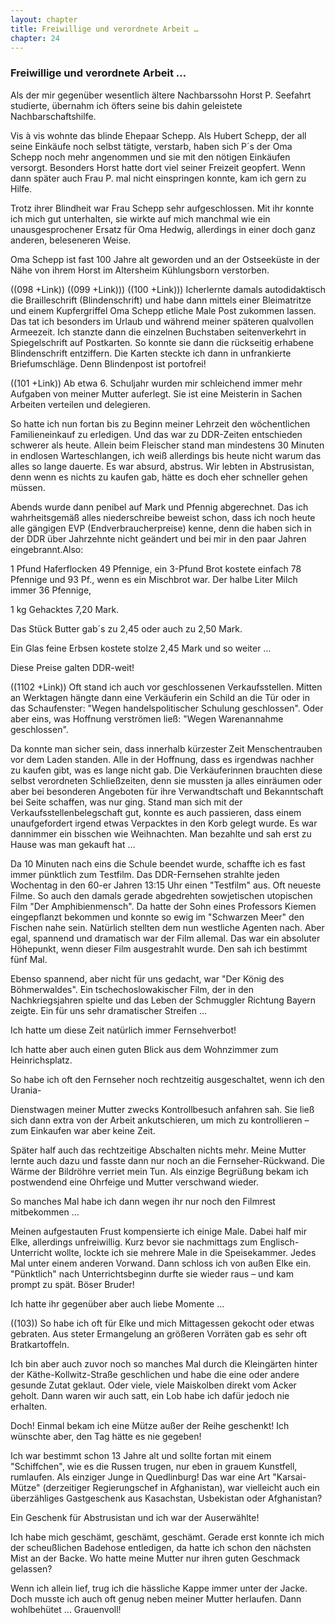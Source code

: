 ```yaml
---  
layout: chapter
title: Freiwillige und verordnete Arbeit …
chapter: 24
---  
```


### Freiwillige und verordnete Arbeit …

Als der mir gegenüber wesentlich ältere Nachbarssohn Horst P. Seefahrt
studierte, übernahm ich öfters seine bis dahin geleistete Nachbarschaftshilfe.

Vis à vis wohnte das blinde Ehepaar Schepp. Als Hubert Schepp, der all seine
Einkäufe noch selbst tätigte, verstarb, haben sich P´s der Oma Schepp noch
mehr angenommen und sie mit den nötigen Einkäufen versorgt. Besonders Horst
hatte dort viel seiner Freizeit geopfert. Wenn dann später auch Frau P. mal
nicht einspringen konnte, kam ich gern zu Hilfe.

Trotz ihrer Blindheit war Frau Schepp sehr aufgeschlossen. Mit ihr konnte ich
mich gut unterhalten, sie wirkte auf mich manchmal wie ein unausgesprochener
Ersatz für Oma Hedwig, allerdings in einer doch ganz anderen, beleseneren
Weise.

Oma Schepp ist fast 100 Jahre alt geworden und an der Ostseeküste in der Nähe
von ihrem Horst im Altersheim Kühlungsborn verstorben.

((098 +Link)) ((099 +Link))) ((100 +Link))) Icherlernte damals autodidaktisch
die Brailleschrift (Blindenschrift) und habe dann mittels einer Bleimatritze
und einem Kupfergriffel Oma Schepp etliche Male Post zukommen lassen. Das tat
ich besonders im Urlaub und während meiner späteren qualvollen Armeezeit. Ich
stanzte dann die einzelnen Buchstaben seitenverkehrt in Spiegelschrift auf
Postkarten. So konnte sie dann die rückseitig erhabene Blindenschrift
entziffern. Die Karten steckte ich dann in unfrankierte Briefumschläge. Denn
Blindenpost ist portofrei!

((101 +Link)) Ab etwa 6. Schuljahr wurden mir schleichend immer mehr Aufgaben
von meiner Mutter auferlegt. Sie ist eine Meisterin in Sachen Arbeiten
verteilen und delegieren.

So hatte ich nun fortan bis zu Beginn meiner Lehrzeit den wöchentlichen
Familieneinkauf zu erledigen. Und das war zu DDR-Zeiten entschieden schwerer
als heute. Allein beim Fleischer stand man mindestens 30 Minuten in endlosen
Warteschlangen, ich weiß allerdings bis heute nicht warum das alles so lange
dauerte. Es war absurd, abstrus. Wir lebten in Abstrusistan, denn wenn es
nichts zu kaufen gab, hätte es doch eher schneller gehen müssen.

Abends wurde dann penibel auf Mark und Pfennig abgerechnet. Das ich
wahrheitsgemäß alles niederschreibe beweist schon, dass ich noch heute alle
gängigen EVP (Endverbraucherpreise) kenne, denn die haben sich in der DDR über
Jahrzehnte nicht geändert und bei mir in den paar Jahren eingebrannt.Also:

1 Pfund Haferflocken 49 Pfennige, ein 3-Pfund Brot kostete einfach 78 Pfennige
und 93 Pf., wenn es ein Mischbrot war. Der halbe Liter Milch immer 36
Pfennige,

1 kg Gehacktes 7,20 Mark.

Das Stück Butter gab´s zu 2,45 oder auch zu 2,50 Mark.

Ein Glas feine Erbsen kostete stolze 2,45 Mark und so weiter …

Diese Preise galten DDR-weit!

((1102 +Link)) Oft stand ich auch vor geschlossenen Verkaufsstellen. Mitten an
Werktagen hängte dann eine Verkäuferin ein Schild an die Tür oder in das
Schaufenster: "Wegen handelspolitischer Schulung geschlossen". Oder aber eins,
was Hoffnung verströmen ließ: "Wegen Warenannahme geschlossen".

Da konnte man sicher sein, dass innerhalb kürzester Zeit Menschentrauben vor
dem Laden standen. Alle in der Hoffnung, dass es irgendwas nachher zu kaufen
gibt, was es lange nicht gab. Die Verkäuferinnen brauchten diese selbst
verordneten Schließzeiten, denn sie mussten ja alles einräumen oder aber bei
besonderen Angeboten für ihre Verwandtschaft und Bekanntschaft bei Seite
schaffen, was nur ging. Stand man sich mit der Verkaufsstellenbelegschaft gut,
konnte es auch passieren, dass einem unaufgefordert irgend etwas Verpacktes in
den Korb gelegt wurde. Es war dannimmer ein bisschen wie Weihnachten. Man
bezahlte und sah erst zu Hause was man gekauft hat …

Da 10 Minuten nach eins die Schule beendet wurde, schaffte ich es fast immer
pünktlich zum Testfilm. Das DDR-Fernsehen strahlte jeden Wochentag in den
60-er Jahren 13:15 Uhr einen "Testfilm" aus. Oft neueste Filme. So auch den
damals gerade abgedrehten sowjetischen utopischen Film "Der Amphibienmensch".
Da hatte der Sohn eines Professors Kiemen eingepflanzt bekommen und konnte so
ewig im "Schwarzen Meer" den Fischen nahe sein. Natürlich stellten dem nun
westliche Agenten nach. Aber egal, spannend und dramatisch war der Film
allemal. Das war ein absoluter Höhepunkt, wenn dieser Film ausgestrahlt wurde.
Den sah ich bestimmt fünf Mal.

Ebenso spannend, aber nicht für uns gedacht, war "Der König des Böhmerwaldes".
Ein tschechoslowakischer Film, der in den Nachkriegsjahren spielte und das
Leben der Schmuggler Richtung Bayern zeigte. Ein für uns sehr dramatischer
Streifen …

Ich hatte um diese Zeit natürlich immer Fernsehverbot!

Ich hatte aber auch einen guten Blick aus dem Wohnzimmer zum Heinrichsplatz.

So habe ich oft den Fernseher noch rechtzeitig ausgeschaltet, wenn ich den
Urania-

Dienstwagen meiner Mutter zwecks Kontrollbesuch anfahren sah. Sie ließ sich
dann extra von der Arbeit ankutschieren, um mich zu kontrollieren – zum
Einkaufen war aber keine Zeit.

Später half auch das rechtzeitige Abschalten nichts mehr. Meine Mutter lernte
auch dazu und fasste dann nur noch an die Fernseher-Rückwand. Die Wärme der
Bildröhre verriet mein Tun. Als einzige Begrüßung bekam ich postwendend eine
Ohrfeige und Mutter verschwand wieder.

So manches Mal habe ich dann wegen ihr nur noch den Filmrest mitbekommen …

Meinen aufgestauten Frust kompensierte ich einige Male. Dabei half mir Elke,
allerdings unfreiwillig. Kurz bevor sie nachmittags zum Englisch-Unterricht
wollte, lockte ich sie mehrere Male in die Speisekammer. Jedes Mal unter einem
anderen Vorwand. Dann schloss ich von außen Elke ein. "Pünktlich" nach
Unterrichtsbeginn durfte sie wieder raus – und kam prompt zu spät. Böser
Bruder!

Ich hatte ihr gegenüber aber auch liebe Momente …

((103)) So habe ich oft für Elke und mich Mittagessen gekocht oder etwas
gebraten. Aus steter Ermangelung an größeren Vorräten gab es sehr oft
Bratkartoffeln.

Ich bin aber auch zuvor noch so manches Mal durch die Kleingärten hinter der
Käthe-Kollwitz-Straße geschlichen und habe die eine oder andere gesunde Zutat
geklaut. Oder viele, viele Maiskolben direkt vom Acker geholt. Dann waren wir
auch satt, ein Lob habe ich dafür jedoch nie erhalten.

Doch! Einmal bekam ich eine Mütze außer der Reihe geschenkt! Ich wünschte
aber, den Tag hätte es nie gegeben!

Ich war bestimmt schon 13 Jahre alt und sollte fortan mit einem "Schiffchen",
wie es die Russen trugen, nur eben in grauem Kunstfell, rumlaufen. Als
einziger Junge in Quedlinburg! Das war eine Art "Karsai-Mütze" (derzeitiger
Regierungschef in Afghanistan), war vielleicht auch ein überzähliges
Gastgeschenk aus Kasachstan, Usbekistan oder Afghanistan?

Ein Geschenk für Abstrusistan und ich war der Auserwählte!

Ich habe mich geschämt, geschämt, geschämt. Gerade erst konnte ich mich der
scheußlichen Badehose entledigen, da hatte ich schon den nächsten Mist an der
Backe. Wo hatte meine Mutter nur ihren guten Geschmack gelassen?

Wenn ich allein lief, trug ich die hässliche Kappe immer unter der Jacke. Doch
musste ich auch oft genug neben meiner Mutter herlaufen. Dann wohlbehütet …
Grauenvoll!

